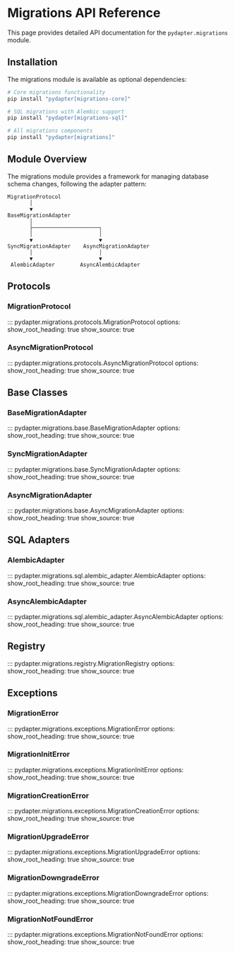 # Migrations API Reference

This page provides detailed API documentation for the `pydapter.migrations` module.

## Installation

The migrations module is available as optional dependencies:

```bash
# Core migrations functionality
pip install "pydapter[migrations-core]"

# SQL migrations with Alembic support
pip install "pydapter[migrations-sql]"

# All migrations components
pip install "pydapter[migrations]"
```

## Module Overview

The migrations module provides a framework for managing database schema changes, following the adapter pattern:

```
MigrationProtocol
       │
       ▼
BaseMigrationAdapter
       │
       ├─────────────────────┐
       │                     │
       ▼                     ▼
SyncMigrationAdapter    AsyncMigrationAdapter
       │                     │
       ▼                     ▼
 AlembicAdapter        AsyncAlembicAdapter
```

## Protocols

### MigrationProtocol

::: pydapter.migrations.protocols.MigrationProtocol
    options:
      show_root_heading: true
      show_source: true

### AsyncMigrationProtocol

::: pydapter.migrations.protocols.AsyncMigrationProtocol
    options:
      show_root_heading: true
      show_source: true

## Base Classes

### BaseMigrationAdapter

::: pydapter.migrations.base.BaseMigrationAdapter
    options:
      show_root_heading: true
      show_source: true

### SyncMigrationAdapter

::: pydapter.migrations.base.SyncMigrationAdapter
    options:
      show_root_heading: true
      show_source: true

### AsyncMigrationAdapter

::: pydapter.migrations.base.AsyncMigrationAdapter
    options:
      show_root_heading: true
      show_source: true

## SQL Adapters

### AlembicAdapter

::: pydapter.migrations.sql.alembic_adapter.AlembicAdapter
    options:
      show_root_heading: true
      show_source: true

### AsyncAlembicAdapter

::: pydapter.migrations.sql.alembic_adapter.AsyncAlembicAdapter
    options:
      show_root_heading: true
      show_source: true

## Registry

::: pydapter.migrations.registry.MigrationRegistry
    options:
      show_root_heading: true
      show_source: true

## Exceptions

### MigrationError

::: pydapter.migrations.exceptions.MigrationError
    options:
      show_root_heading: true
      show_source: true

### MigrationInitError

::: pydapter.migrations.exceptions.MigrationInitError
    options:
      show_root_heading: true
      show_source: true

### MigrationCreationError

::: pydapter.migrations.exceptions.MigrationCreationError
    options:
      show_root_heading: true
      show_source: true

### MigrationUpgradeError

::: pydapter.migrations.exceptions.MigrationUpgradeError
    options:
      show_root_heading: true
      show_source: true

### MigrationDowngradeError

::: pydapter.migrations.exceptions.MigrationDowngradeError
    options:
      show_root_heading: true
      show_source: true

### MigrationNotFoundError

::: pydapter.migrations.exceptions.MigrationNotFoundError
    options:
      show_root_heading: true
      show_source: true